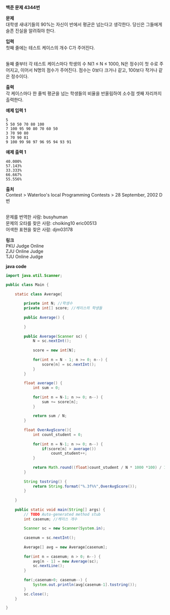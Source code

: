 
**백준 문제 4344번**

**문제**<br>
대학생 새내기들의 90%는 자신이 반에서 평균은 넘는다고 생각한다. 당신은 그들에게 슬픈 진실을 알려줘야 한다.

**입력**<br>
첫째 줄에는 테스트 케이스의 개수 C가 주어진다.<br><br>

둘째 줄부터 각 테스트 케이스마다 학생의 수 N(1 ≤ N ≤ 1000, N은 정수)이 첫 수로 주어지고, 이어서 N명의 점수가 주어진다. 점수는 0보다 크거나 같고, 100보다 작거나 같은 정수이다.

**출력**<br>
각 케이스마다 한 줄씩 평균을 넘는 학생들의 비율을 반올림하여 소수점 셋째 자리까지 출력한다.

**예제 입력 1** 
```
5
5 50 50 70 80 100
7 100 95 90 80 70 60 50
3 70 90 80
3 70 90 81
9 100 99 98 97 96 95 94 93 91
```
**예제 출력 1**
```
40.000%
57.143%
33.333%
66.667%
55.556%
```

**출처**<br>
Contest > Waterloo's local Programming Contests > 28 September, 2002 D번<br><br>

문제를 번역한 사람: busyhuman<br>
문제의 오타를 찾은 사람: choiking10 eric00513<br>
어색한 표현을 찾은 사람: djm03178<br>

**링크**<br>
PKU Judge Online<br>
ZJU Online Judge<br>
TJU Online Judge<br>

**java code**

```java
import java.util.Scanner;

public class Main {
	
	static class Average{
		
		private int N; //학생수
		private int[] score; //케이스의 학생들
		
		public Average() {
			
		}
		
		public Average(Scanner sc) {
			N = sc.nextInt();
			
			score = new int[N];
			
			for(int n = N - 1; n >= 0; n--) {
				score[n] = sc.nextInt();
			}
		}
		
		float average() {
			int sum = 0;
			
			for(int n = N-1; n >= 0; n--) {
				sum += score[n];
			}
			
			return sum / N;
		}
		
		float OverAvgScore(){
			int count_student = 0;
			
			for(int n = N-1; n >= 0; n--) {
				if(score[n] > average())
					count_student++;
			}
			
			return Math.round((float)count_student / N * 1000 *100) / 1000f;
		}
		
		String tostring() {
			return String.format("%.3f%%",OverAvgScore());
		}
		
	}
	
	public static void main(String[] args) {
		// TODO Auto-generated method stub
		int casenum; //케이스 개수
		
		Scanner sc = new Scanner(System.in);
		
		casenum = sc.nextInt();
		
		Average[] avg = new Average[casenum];
		
		for(int n = casenum; n > 0; n--) {
			avg[n - 1] = new Average(sc);
			sc.nextLine();
		}
		
		for(;casenum>0; casenum--) {
			System.out.println(avg[casenum-1].tostring());
		}
		sc.close();
	}

}
```
